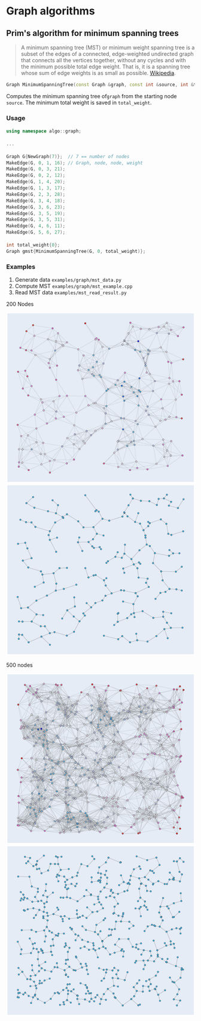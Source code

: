 Graph algorithms
========

## Prim's algorithm for minimum spanning trees

> A minimum spanning tree (MST) or minimum weight spanning tree is a subset of the edges of a connected, edge-weighted 
>undirected graph that connects all the vertices together, without any cycles and with the minimum possible total edge 
>weight. That is, it is a spanning tree whose sum of edge weights is as small as possible. 
> [Wikipedia](https://en.wikipedia.org/wiki/Minimum_spanning_tree).

```cpp
Graph MinimumSpanningTree(const Graph &graph, const int &source, int &total_weight);
```
Computes the minimum spanning tree of`graph` from the starting node `source`. The minimum total weight is saved in `total_weight`.

### Usage

```cpp
using namespace algo::graph;

...

Graph G{NewGraph(7)};  // 7 == number of nodes
MakeEdge(G, 0, 1, 16); // Graph, node, node, weight
MakeEdge(G, 0, 3, 21);
MakeEdge(G, 0, 2, 12);
MakeEdge(G, 1, 4, 20);
MakeEdge(G, 1, 3, 17);
MakeEdge(G, 2, 3, 28);
MakeEdge(G, 3, 4, 18);
MakeEdge(G, 3, 6, 23);
MakeEdge(G, 3, 5, 19);
MakeEdge(G, 3, 5, 31);
MakeEdge(G, 4, 6, 11);
MakeEdge(G, 5, 6, 27);

int total_weight{0};
Graph gmst{MinimumSpanningTree(G, 0, total_weight)};
```

### Examples

1. Generate data `examples/graph/mst_data.py`
2. Compute MST `examples/graph/mst_example.cpp`
3. Read MST data `examples/mst_read_result.py`

200 Nodes

![Mst in 1](images/mst_in1.png) ![Mst in 2](images/mst_out1.png)

500 nodes

![Mst in 1](images/mst_in2.png) ![Mst in 2](images/mst_out2.png)

